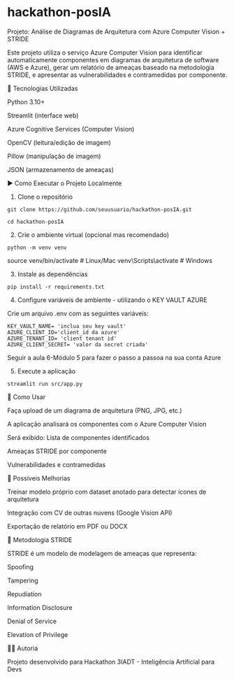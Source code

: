 # hackathon-posIA
Projeto: Análise de Diagramas de Arquitetura com Azure Computer Vision + STRIDE

Este projeto utiliza o serviço Azure Computer Vision para identificar automaticamente componentes em diagramas de arquitetura de software (AWS e Azure), gerar um relatório de ameaças baseado na metodologia STRIDE, e apresentar as vulnerabilidades e contramedidas por componente.

🔧 Tecnologias Utilizadas

  Python 3.10+
  
  Streamlit (interface web)
  
  Azure Cognitive Services (Computer Vision)
  
  OpenCV (leitura/edição de imagem)
  
  Pillow (manipulação de imagem)
  
  JSON (armazenamento de ameaças)


▶️ Como Executar o Projeto Localmente

  1. Clone o repositório

    git clone https://github.com/seuusuario/hackathon-posIA.git

    cd hackathon-posIA

  2. Crie o ambiente virtual (opcional mas recomendado)

    python -m venv venv

  source venv/bin/activate  # Linux/Mac
  venv\Scripts\activate     # Windows

  3. Instale as dependências

    pip install -r requirements.txt

  4. Configure variáveis de ambiente - utilizando o KEY VAULT AZURE

  Crie um arquivo .env com as seguintes variáveis:

    KEY_VAULT_NAME= 'inclua seu key vault'
    AZURE_CLIENT_ID='client_id da azure'
    AZURE_TENANT_ID= 'client tenant id'
    AZURE_CLIENT_SECRET= 'valor da secret criada'

  Seguir a aula 6-Módulo 5 para fazer o passo a passoa na sua conta Azure

  5. Execute a aplicação

    streamlit run src/app.py

📸 Como Usar

  Faça upload de um diagrama de arquitetura (PNG, JPG, etc.)
  
  A aplicação analisará os componentes com o Azure Computer Vision

  Será exibido:
  Lista de componentes identificados
  
  Ameaças STRIDE por componente
  
  Vulnerabilidades e contramedidas

📌 Possíveis Melhorias
  
  Treinar modelo próprio com dataset anotado para detectar ícones de arquitetura

  Integração com CV de outras nuvens (Google Vision API)
  
  Exportação de relatório em PDF ou DOCX

🧠 Metodologia STRIDE

  STRIDE é um modelo de modelagem de ameaças que representa:

  Spoofing
  
  Tampering
  
  Repudiation
  
  Information Disclosure
  
  Denial of Service
  
  Elevation of Privilege
  
👨‍💻 Autoria

  Projeto desenvolvido para Hackathon 3IADT - Inteligência Artificial para Devs
